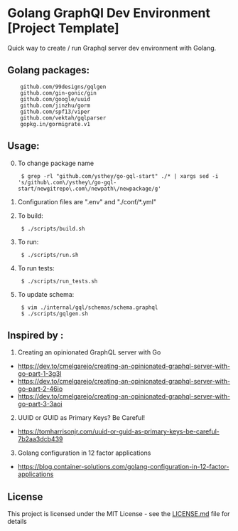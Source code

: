 # Golang GraphQl Dev Environment [Project Template]

Quick way to create / run Graphql server dev environment with Golang. 

## Golang packages:
        github.com/99designs/gqlgen
        github.com/gin-gonic/gin
        github.com/google/uuid
        github.com/jinzhu/gorm
        github.com/spf13/viper
        github.com/vektah/gqlparser
        gopkg.in/gormigrate.v1

## Usage:
0. To change package name

        $ grep -rl "github.com/ysthey/go-gql-start" ./* | xargs sed -i 's/github\.com\/ysthey\/go-gql-start/newgitrepo\.com\/newpath\/newpackage/g'

1. Configuration files are ".env" and "./conf/*.yml"

2. To build:

        $ ./scripts/build.sh

3. To run:

        $ ./scripts/run.sh

4. To run tests:

        $ ./scripts/run_tests.sh

5. To update schema:

        $ vim ./internal/gql/schemas/schema.graphql
        $ ./scripts/gqlgen.sh


## Inspired by :
1. Creating an opinionated GraphQL server with Go

* https://dev.to/cmelgarejo/creating-an-opinionated-graphql-server-with-go-part-1-3g3l
* https://dev.to/cmelgarejo/creating-an-opinionated-graphql-server-with-go-part-2-46io
* https://dev.to/cmelgarejo/creating-an-opinionated-graphql-server-with-go-part-3-3aoi
	
2. UUID or GUID as Primary Keys? Be Careful!

* https://tomharrisonjr.com/uuid-or-guid-as-primary-keys-be-careful-7b2aa3dcb439

3. Golang configuration in 12 factor applications

* https://blog.container-solutions.com/golang-configuration-in-12-factor-applications

## License

This project is licensed under the MIT License - see the [LICENSE.md](LICENSE.md) file for details
